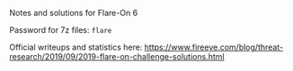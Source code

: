 Notes and solutions for Flare-On 6


Password for 7z files:  `flare`

Official writeups and statistics here:
https://www.fireeye.com/blog/threat-research/2019/09/2019-flare-on-challenge-solutions.html


